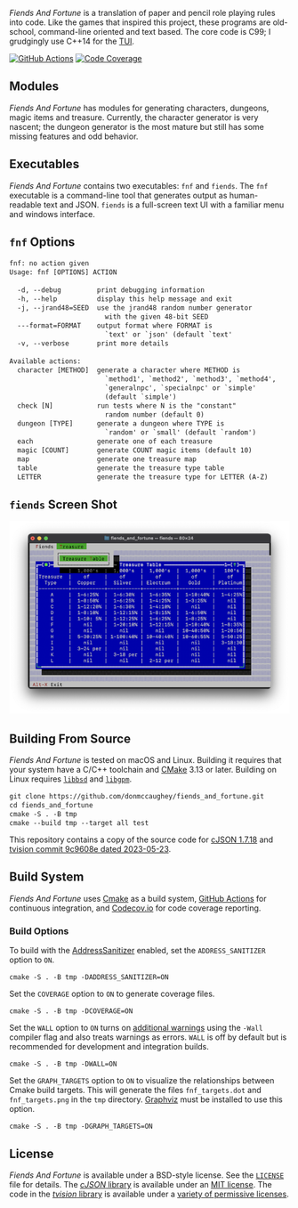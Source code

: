 

_Fiends And Fortune_ is a translation of paper and pencil role playing rules
into code.  Like the games that inspired this project, these programs are 
old-school, command-line oriented and text based.  The core code is C99; I 
grudgingly use C++14 for the [TUI][1].

[1]: https://en.wikipedia.org/wiki/Text-based_user_interface


[![GitHub Actions][11]][12] [![Code Coverage][13]][14]

[11]: https://github.com/donmccaughey/fiends_and_fortune/actions/workflows/tests.yml/badge.svg?branch=main
[12]: https://github.com/donmccaughey/fiends_and_fortune/actions/workflows/tests.yml
[13]: https://codecov.io/gh/donmccaughey/fiends_and_fortune/branch/main/graph/badge.svg
[14]: https://codecov.io/gh/donmccaughey/fiends_and_fortune


## Modules

_Fiends And Fortune_ has modules for generating characters, dungeons, magic 
items and treasure.  Currently, the character generator is very nascent; the
dungeon generator is the most mature but still has some missing features and
odd behavior.


## Executables

_Fiends And Fortune_ contains two executables: `fnf` and `fiends`.  The `fnf`
executable is a command-line tool that generates output as human-readable text
and JSON.  `fiends` is a full-screen text UI with a familiar menu and windows
interface.


## `fnf` Options

    fnf: no action given
    Usage: fnf [OPTIONS] ACTION
    
      -d, --debug         print debugging information
      -h, --help          display this help message and exit
      -j, --jrand48=SEED  use the jrand48 random number generator
                            with the given 48-bit SEED
      ---format=FORMAT    output format where FORMAT is
                            `text' or `json' (default `text'
      -v, --verbose       print more details
    
    Available actions:
      character [METHOD]  generate a character where METHOD is
                            `method1', `method2', `method3', `method4',
                            `generalnpc', `specialnpc' or `simple'
                            (default `simple')
      check [N]           run tests where N is the "constant"
                            random number (default 0)
      dungeon [TYPE]      generate a dungeon where TYPE is
                            `random' or `small' (default `random')
      each                generate one of each treasure
      magic [COUNT]       generate COUNT magic items (default 10)
      map                 generate one treasure map
      table               generate the treasure type table
      LETTER              generate the treasure type for LETTER (A-Z)


## `fiends` Screen Shot

![`fiends` Screen Shot][21]

[21]: https://github.com/donmccaughey/fiends_and_fortune/blob/main/docs/images/fiends-screenshot-1.png


## Building From Source

_Fiends And Fortune_ is tested on macOS and Linux.  Building it requires that
your system have a C/C++ toolchain and [CMake][31] 3.13 or later.  Building on
Linux requires [`libbsd`][32] and [`libgpm`][33].

    git clone https://github.com/donmccaughey/fiends_and_fortune.git
    cd fiends_and_fortune
    cmake -S . -B tmp
    cmake --build tmp --target all test

This repository contains a copy of the source code for [cJSON 1.7.18][34] and 
[tvision commit 9c9608e dated 2023-05-23][35].

[31]: https://cmake.org
[32]: https://libbsd.freedesktop.org/
[33]: https://www.nico.schottelius.org/software/gpm/
[34]: https://github.com/DaveGamble/cJSON
[35]: https://github.com/magiblot/tvision


## Build System

_Fiends And Fortune_ uses [Cmake][41] as a build system, [GitHub Actions][42] 
for continuous integration, and [Codecov.io][43] for code coverage reporting.

### Build Options

To build with the [AddressSanitizer][44] enabled, set the `ADDRESS_SANITIZER`
option to `ON`.

    cmake -S . -B tmp -DADDRESS_SANITIZER=ON

Set the `COVERAGE` option to `ON` to generate coverage files.

    cmake -S . -B tmp -DCOVERAGE=ON

Set the `WALL` option to `ON` turns on [additional warnings][46] using the 
`-Wall` compiler flag and also treats warnings as errors.  `WALL` is off by
default but is recommended for development and integration builds.

    cmake -S . -B tmp -DWALL=ON

Set the `GRAPH_TARGETS` option to `ON` to visualize the relationships between
Cmake build targets.  This will generate the files `fnf_targets.dot` and
`fnf_targets.png` in the `tmp` directory.  [Graphviz][47] must be installed to
use this option.

    cmake -S . -B tmp -DGRAPH_TARGETS=ON

[41]: https://cmake.org
[42]: https://github.com/donmccaughey/fiends_and_fortune/actions/workflows/tests.yml
[43]: https://codecov.io/gh/donmccaughey/fiends_and_fortune
[44]: https://clang.llvm.org/docs/LeakSanitizer.html
[45]: https://github.com/google/sanitizers/wiki/AddressSanitizerLeakSanitizer
[46]: https://gcc.gnu.org/onlinedocs/gcc/Warning-Options.html#Warning-Options
[47]: https://graphviz.org


## License

_Fiends And Fortune_ is available under a BSD-style license.  See the
[`LICENSE`][51] file for details.  The [_cJSON_ library][52] is available under 
an [MIT license][53].  The code in the [_tvision_ library][54] is available
under a [variety of permissive licenses][55].

[51]: https://github.com/donmccaughey/fiends_and_fortune/blob/main/LICENSE
[52]: https://github.com/donmccaughey/fiends_and_fortune/blob/main/libs/cJSON
[53]: https://github.com/donmccaughey/fiends_and_fortune/blob/main/libs/cJSON/LICENSE
[54]: https://github.com/donmccaughey/fiends_and_fortune/blob/main/libs/tvision
[55]: https://github.com/donmccaughey/fiends_and_fortune/blob/main/libs/tvision/COPYRIGHT
